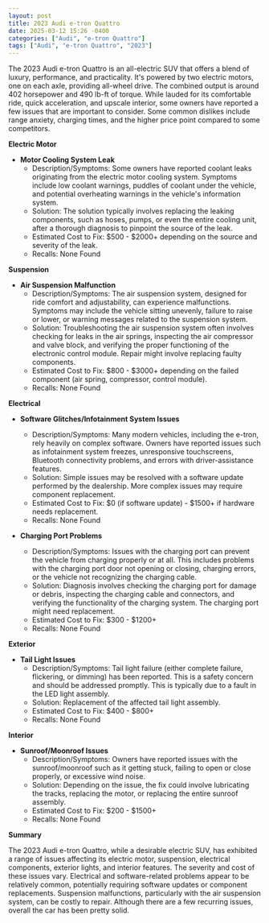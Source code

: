 ```yaml
---
layout: post
title: 2023 Audi e-tron Quattro
date: 2025-03-12 15:26 -0400
categories: ["Audi", "e-tron Quattro"]
tags: ["Audi", "e-tron Quattro", "2023"]
---
```

The 2023 Audi e-tron Quattro is an all-electric SUV that offers a blend of luxury, performance, and practicality. It's powered by two electric motors, one on each axle, providing all-wheel drive. The combined output is around 402 horsepower and 490 lb-ft of torque. While lauded for its comfortable ride, quick acceleration, and upscale interior, some owners have reported a few issues that are important to consider. Some common dislikes include range anxiety, charging times, and the higher price point compared to some competitors.

**Electric Motor**

*   **Motor Cooling System Leak**
    *   Description/Symptoms: Some owners have reported coolant leaks originating from the electric motor cooling system. Symptoms include low coolant warnings, puddles of coolant under the vehicle, and potential overheating warnings in the vehicle's information system.
    *   Solution: The solution typically involves replacing the leaking components, such as hoses, pumps, or even the entire cooling unit, after a thorough diagnosis to pinpoint the source of the leak.
    *   Estimated Cost to Fix: $500 - $2000+ depending on the source and severity of the leak.
    *   Recalls: None Found

**Suspension**

*   **Air Suspension Malfunction**
    *   Description/Symptoms: The air suspension system, designed for ride comfort and adjustability, can experience malfunctions. Symptoms may include the vehicle sitting unevenly, failure to raise or lower, or warning messages related to the suspension system.
    *   Solution: Troubleshooting the air suspension system often involves checking for leaks in the air springs, inspecting the air compressor and valve block, and verifying the proper functioning of the electronic control module. Repair might involve replacing faulty components.
    *   Estimated Cost to Fix: $800 - $3000+ depending on the failed component (air spring, compressor, control module).
    *   Recalls: None Found

**Electrical**

*   **Software Glitches/Infotainment System Issues**
    *   Description/Symptoms: Many modern vehicles, including the e-tron, rely heavily on complex software. Owners have reported issues such as infotainment system freezes, unresponsive touchscreens, Bluetooth connectivity problems, and errors with driver-assistance features.
    *   Solution: Simple issues may be resolved with a software update performed by the dealership. More complex issues may require component replacement.
    *   Estimated Cost to Fix: $0 (if software update) - $1500+ if hardware needs replacement.
    *   Recalls: None Found

*   **Charging Port Problems**
    *   Description/Symptoms: Issues with the charging port can prevent the vehicle from charging properly or at all. This includes problems with the charging port door not opening or closing, charging errors, or the vehicle not recognizing the charging cable.
    *   Solution: Diagnosis involves checking the charging port for damage or debris, inspecting the charging cable and connectors, and verifying the functionality of the charging system. The charging port might need replacement.
    *   Estimated Cost to Fix: $300 - $1200+
    *   Recalls: None Found

**Exterior**

*   **Tail Light Issues**
    * Description/Symptoms: Tail light failure (either complete failure, flickering, or dimming) has been reported. This is a safety concern and should be addressed promptly. This is typically due to a fault in the LED light assembly.
    * Solution: Replacement of the affected tail light assembly.
    * Estimated Cost to Fix: $400 - $800+
    * Recalls: None Found

**Interior**

*   **Sunroof/Moonroof Issues**
    *   Description/Symptoms: Owners have reported issues with the sunroof/moonroof such as it getting stuck, failing to open or close properly, or excessive wind noise.
    *   Solution: Depending on the issue, the fix could involve lubricating the tracks, replacing the motor, or replacing the entire sunroof assembly.
    *   Estimated Cost to Fix: $200 - $1500+
    *   Recalls: None Found

**Summary**

The 2023 Audi e-tron Quattro, while a desirable electric SUV, has exhibited a range of issues affecting its electric motor, suspension, electrical components, exterior lights, and interior features. The severity and cost of these issues vary. Electrical and software-related problems appear to be relatively common, potentially requiring software updates or component replacements. Suspension malfunctions, particularly with the air suspension system, can be costly to repair. Although there are a few recurring issues, overall the car has been pretty solid.

